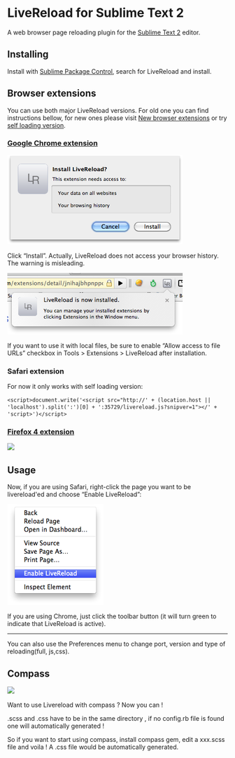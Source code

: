 LiveReload for Sublime Text 2
=========

A web browser page reloading plugin for the [Sublime Text 2](http://sublimetext.com "Sublime Text 2") editor.

Installing
-----

Install with [Sublime Package Control](http://wbond.net/sublime_packages/package_control "Sublime Package Control"), search for LiveReload and install.


Browser extensions
-----
You can use both major LiveReload versions. For old one you can find instructions bellow, for new ones please visit [New browser extensions](http://help.livereload.com/kb/general-use/browser-extensions "New browser extensions") or try [self loading version](http://help.livereload.com/kb/general-use/using-livereload-without-browser-extensions "self loading version").


### [Google Chrome extension](https://chrome.google.com/extensions/detail/jnihajbhpnppcggbcgedagnkighmdlei)

![](https://github.com/mockko/livereload/raw/master/docs/images/chrome-install-prompt.png)

Click “Install”. Actually, LiveReload does not access your browser history. The warning is misleading.

![](https://github.com/mockko/livereload/raw/master/docs/images/chrome-button.png)

If you want to use it with local files, be sure to enable “Allow access to file URLs” checkbox in Tools > Extensions > LiveReload after installation.

### Safari extension

For now it only works with self loading version:

    <script>document.write('<script src="http://' + (location.host || 'localhost').split(':')[0] + ':35729/livereload.js?snipver=1"></' + 'script>')</script>


### [Firefox 4 extension](https://addons.mozilla.org/firefox/addon/livereload/)

![](http://static-cdn.addons.mozilla.net/img/uploads/previews/full/63/63478.png?modified=1317506904)


## Usage

Now, if you are using Safari, right-click the page you want to be livereload'ed and choose “Enable LiveReload”:

![](https://github.com/mockko/livereload/raw/master/docs/images/safari-context-menu.png)

If you are using Chrome, just click the toolbar button (it will turn green to indicate that LiveReload is active).

----

You can also use the Preferences menu to change port, version and type of reloading(full, js,css).

## Compass

![](http://cdn.nmecdesign.com/wp/wp-content/uploads/2011/12/Compass-Logo.png)

Want to use Livereload with compass ? Now you can !

.scss and .css have to be in the same directory , if no config.rb file is found one will automatically generated !

So if you want to start using compass, install compass gem, edit a xxx.scss file and voila ! A .css file would be automatically generated.
